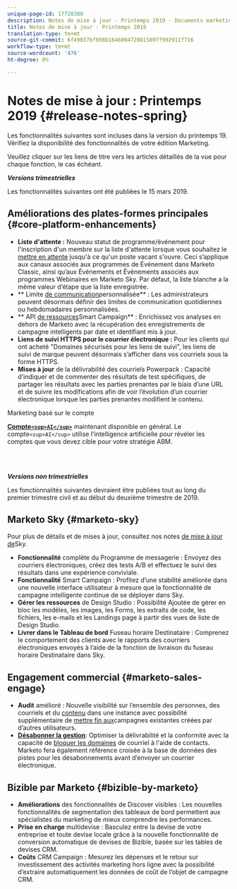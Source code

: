 ```yaml
---
unique-page-id: 17728380
description: Notes de mise à jour - Printemps 2019 - Documents marketing - Documentation du produit
title: Notes de mise à jour - Printemps 2019
translation-type: tm+mt
source-git-commit: 6f49037bf698b1646004720815897f992911f716
workflow-type: tm+mt
source-wordcount: '476'
ht-degree: 0%

---
```



# Notes de mise à jour : Printemps 2019 {#release-notes-spring}

Les fonctionnalités suivantes sont incluses dans la version du printemps 19. Vérifiez la disponibilité des fonctionnalités de votre édition Marketing.

Veuillez cliquer sur les liens de titre vers les articles détaillés de la vue pour chaque fonction, le cas échéant.

***Versions trimestrielles***

Les fonctionnalités suivantes ont été publiées le 15 mars 2019.

## Améliorations des plates-formes principales {#core-platform-enhancements}

* **Liste d&#39;attente :** Nouveau statut de programme/événement pour l&#39;inscription d&#39;un membre sur la liste d&#39;attente lorsque vous souhaitez le [mettre en attente](../../product-docs/core-marketo-concepts/smart-campaigns/program-flow-actions/change-program-status.md) jusqu&#39;à ce qu&#39;un poste vacant s&#39;ouvre. Ceci s’applique aux canaux associés aux programmes de Événement dans Marketo Classic, ainsi qu’aux Événements et Événements associés aux programmes Webinaires en Marketo Sky. Par défaut, la liste blanche a la même valeur d’étape que la liste enregistrée.
* ** Limite [de communication](../../product-docs/administration/email-setup/enable-communication-limits.md)personnalisée** : Les administrateurs peuvent désormais définir des limites de communication quotidiennes ou hebdomadaires personnalisées.
* ** API [de ressources](http://developers.marketo.com/rest-api/assets/campaigns/)Smart Campaign** : Enrichissez vos analyses en dehors de Marketo avec la récupération des enregistrements de campagne intelligents par date et identifiant mis à jour.
* **Liens de suivi HTTPS pour le courrier électronique :** Pour les clients qui ont acheté &quot;Domaines sécurisés pour les liens de suivi&quot;, les liens de suivi de marque peuvent désormais s’afficher dans vos courriels sous la forme HTTPS.
* **Mises à jour** de la délivrabilité des courriels Powerpack : Capacité d’indiquer et de commenter des résultats de test spécifiques, de partager les résultats avec les parties prenantes par le biais d’une URL et de suivre les modifications afin de voir l’évolution d’un courrier électronique lorsque les parties prenantes modifient le contenu.

Marketing basé sur le compte

**[Compte`<sup>AI</sup>`](../../product-docs/account-based-marketing/account-profiling/account-profiling-ranking-and-tuning.md)** maintenant disponible en général. Le compte`<sup>AI</sup>` utilise l&#39;intelligence artificielle pour révéler les comptes que vous devez cible pour votre stratégie ABM.

<br> 

***Versions non trimestrielles***

Les fonctionnalités suivantes devraient être publiées tout au long du premier trimestre civil et au début du deuxième trimestre de 2019.

## Marketo Sky {#marketo-sky}

Pour plus de détails et de mises à jour, consultez nos notes [de mise à jour de](https://help.marketo.com/hc/en-us/articles/360015760534-Q1-Releases)Sky.

* **Fonctionnalité** complète du Programme de messagerie : Envoyez des courriers électroniques, créez des tests A/B et effectuez le suivi des résultats dans une expérience conviviale.
* **Fonctionnalité** Smart Campaign : Profitez d’une stabilité améliorée dans une nouvelle interface utilisateur à mesure que la fonctionnalité de campagne intelligente continue de se déployer dans Sky.
* **Gérer les ressources** de Design Studio : Possibilité Ajoutée de gérer en bloc les modèles, les images, les Forms, les extraits de code, les fichiers, les e-mails et les Landings page à partir des vues de liste de Design Studio.
* **Livrer dans le Tableau de bord** Fuseau horaire Destinataire : Comprenez le comportement des clients avec le rapports des courriers électroniques envoyés à l’aide de la fonction de livraison du fuseau horaire Destinataire dans Sky.

## Engagement commercial {#marketo-sales-engage}

* **Audit** amélioré : Nouvelle visibilité sur l’ensemble des personnes, des courriels et du [contenu](../../product-docs/marketo-sales-connect/templates/view-template-list-as-a-another-user.md) dans une instance avec possibilité supplémentaire de [mettre fin aux](../../product-docs/marketo-sales-connect/campaigns/view-campaigns-list-as-another-user.md)campagnes existantes créées par d’autres utilisateurs.
* **[Désabonner la gestion](../../product-docs/marketo-sales-connect/email/unsubscribes/marketo-unsubscribe-check.md)**: Optimiser la délivrabilité et la conformité avec la capacité de [bloquer les domaines](../../product-docs/marketo-sales-connect/admin/blocked-domains.md) de courriel à l&#39;aide de contacts. Marketo fera également référence croisée à la base de données des pistes pour les désabonnements avant d’envoyer un courrier électronique.

## Bizible par Marketo {#bizible-by-marketo}

* **Améliorations** des fonctionnalités de Discover visibles : Les nouvelles fonctionnalités de segmentation des tableaux de bord permettent aux spécialistes du marketing de mieux comprendre les performances.
* **Prise en charge** multidevise : Basculez entre la devise de votre entreprise et toute devise locale grâce à la nouvelle fonctionnalité de conversion automatique de devises de Bizible, basée sur les tables de devises CRM.
* **Coûts** CRM Campaign :  Mesurez les dépenses et le retour sur investissement des activités marketing hors ligne avec la possibilité d’extraire automatiquement les données de coût de l’objet de campagne CRM.

